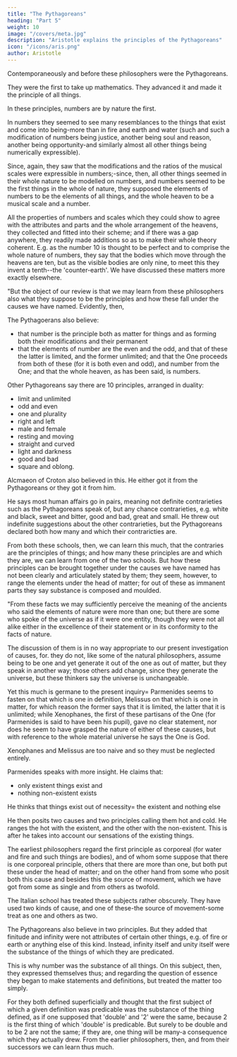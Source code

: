 ```yaml
---
title: "The Pythagoreans"
heading: "Part 5"
weight: 10
image: "/covers/meta.jpg"
description: "Aristotle explains the principles of the Pythagoreans"
icon: "/icons/aris.png"
author: Aristotle
---
```




Contemporaneously and before these philosophers were the Pythagoreans. 

They were the first to take up mathematics. They advanced it and made it the principle of all things. 

In these principles, numbers are by nature the first. 

In numbers they seemed to see many resemblances to the things that exist and come into being-more than in fire and earth and water (such and such a modification of numbers being justice, another being soul and reason, another being opportunity-and similarly almost all other things being numerically expressible).

Since, again, they saw that the modifications and the ratios of the musical scales were expressible in numbers;-since, then, all other things seemed in their whole nature to be modelled on numbers, and numbers seemed to be the first things in the whole of nature, they supposed the elements of numbers to be the elements of all things, and the whole heaven to be a musical scale and a number. 

All the properties of numbers and scales which they could show to agree with the attributes and parts and the whole arrangement of the heavens, they collected and fitted into their scheme; and if there was a gap anywhere, they readily made additions so as to make their whole theory coherent. E.g. as the number 10 is thought to be perfect and to comprise the whole nature of numbers, they say that the bodies which move through the heavens are ten, but as the visible bodies are only nine, to meet this they invent a tenth--the 'counter-earth'. We have discussed these matters more exactly elsewhere.

"But the object of our review is that we may learn from these philosophers also what they suppose to be the principles and how these fall under the causes we have named. Evidently, then, 

The Pythagoerans also believe:
- that number is the principle both as matter for things and as forming both their modifications and their permanent 
- that the elements of number are the even and the odd, and that of these the latter is limited, and the former unlimited; and that the One proceeds from both of these (for it is both even and odd), and number from the One; and that the whole heaven, as has been said, is numbers.

Other Pythagoreans say there are 10 principles, arranged in duality:
- limit and unlimited
- odd and even
- one and plurality
- right and left
- male and female
- resting and moving
- straight and curved
- light and darkness
- good and bad
- square and oblong. 

Alcmaeon of Croton also believed in this. He either got it from the Pythagoreans or they got it from him. 

He says most human affairs go in pairs, meaning not definite contrarieties such as the Pythagoreans speak of, but any chance contrarieties, e.g. white and black, sweet and bitter, good and bad, great and small. He threw out indefinite suggestions about the other contrarieties, but the Pythagoreans declared both how many and which their contraricties are.

From both these schools, then, we can learn this much, that the contraries are the principles of things; and how many these principles are and which they are, we can learn from one of the two schools. But how these principles can be brought together under the causes we have named has not been clearly and articulately stated by them; they seem, however, to range the elements under the head of matter; for out of these as immanent parts they say substance is composed and moulded.

"From these facts we may sufficiently perceive the meaning of the ancients who said the elements of nature were more than one; but there are some who spoke of the universe as if it were one entity, though they were not all alike either in the excellence of their statement or in its conformity to the facts of nature. 

The discussion of them is in no way appropriate to our present investigation of causes, for. they do not, like some of the natural philosophers, assume being to be one and yet generate it out of the one as out of matter, but they speak in another way; those others add change, since they generate the universe, but these thinkers say the universe is unchangeable. 

Yet this much is germane to the present inquiry= Parmenides seems to fasten on that which is one in definition, Melissus on that which is one in matter, for which reason the former says that it is limited, the latter that it is unlimited; while Xenophanes, the first of these partisans of the One (for Parmenides is said to have been his pupil), gave no clear statement, nor does he seem to have grasped the nature of either of these causes, but with reference to the whole material universe he says the One is God. 


Xenophanes and Melissus are too naive and so they must be neglected entirely. 

Parmenides speaks with more insight. He claims that:
- only existent things exist and
- nothing non-existent exists

He thinks that things exist out of necessity= the existent and nothing else

<!--  (on this we have spoken more clearly in our work on nature), but being forced to follow the observed facts, and supposing the existence of that which is one in definition, but more than one according to our sensations,  -->

He then posits two causes and two principles calling them hot and cold. He ranges the hot with the existent, and the other with the non-existent. This is after he takes into account our sensations of the existing things. 

The earliest philosophers regard the first principle as corporeal (for water and fire and such things are bodies), and of whom some suppose that there is one corporeal principle, others that there are more than one, but both put these under the head of matter; and on the other hand from some who posit both this cause and besides this the source of movement, which we have got from some as single and from others as twofold.

The Italian school has treated these subjects rather obscurely. They have used two kinds of cause, and one of these-the source of movement-some treat as one and others as two. 

The Pythagoreans also believe in two principles. But they added that finitude and infinity were not attributes of certain other things, e.g. of fire or earth or anything else of this kind. Instead, infinity itself and unity itself were the substance of the things of which they are predicated. 

This is why number was the substance of all things. On this subject, then, they expressed themselves thus; and regarding the question of essence they began to make statements and definitions, but treated the matter too simply. 

For they both defined superficially and thought that the first subject of which a given definition was predicable was the substance of the thing defined, as if one supposed that 'double' and '2' were the same, because 2 is the first thing of which 'double' is predicable. But surely to be double and to be 2 are not the same; if they are, one thing will be many-a consequence which they actually drew. From the earlier philosophers, then, and from their successors we can learn thus much.
